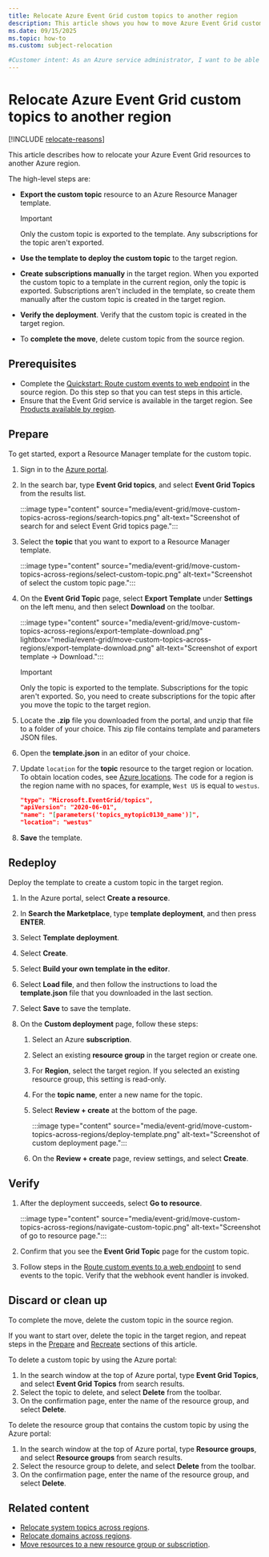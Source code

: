 ```yaml
---
title: Relocate Azure Event Grid custom topics to another region
description: This article shows you how to move Azure Event Grid custom topics to another region.  
ms.date: 09/15/2025
ms.topic: how-to
ms.custom: subject-relocation

#Customer intent: As an Azure service administrator, I want to be able to move Event Grid custom topics from one region to another region to have it closer to customers, to meet internal policy and governance requirements, or in response to capacity planning requirements. 
---
```


# Relocate Azure Event Grid custom topics to another region

[!INCLUDE [relocate-reasons](./includes/service-relocation-reason-include.md)]

This article describes how to relocate your Azure Event Grid resources to another Azure region.

The high-level steps are:

- **Export the custom topic** resource to an Azure Resource Manager template.

    > [!IMPORTANT]
    > Only the custom topic is exported to the template. Any subscriptions for the topic aren't exported.
- **Use the template to deploy the custom topic** to the target region.
- **Create subscriptions manually** in the target region. When you exported the custom topic to a template in the current region, only the topic is exported. Subscriptions aren't included in the template, so create them manually after the custom topic is created in the target region.
- **Verify the deployment**. Verify that the custom topic is created in the target region.
- To **complete the move**, delete custom topic from the source region.

## Prerequisites

- Complete the [Quickstart: Route custom events to web endpoint](../../../event-grid/custom-event-quickstart-portal.md) in the source region. Do this step so that you can test steps in this article.
- Ensure that the Event Grid service is available in the target region. See [Products available by region](https://azure.microsoft.com/global-infrastructure/services/?products=event-grid&regions=all).

## Prepare

To get started, export a Resource Manager template for the custom topic.

1. Sign in to the [Azure portal](https://portal.azure.com).
1. In the search bar, type **Event Grid topics**, and select **Event Grid Topics** from the results list.

    :::image type="content" source="media/event-grid/move-custom-topics-across-regions/search-topics.png" alt-text="Screenshot of search for and select Event Grid topics page.":::

1. Select the **topic** that you want to export to a Resource Manager template.

    :::image type="content" source="media/event-grid/move-custom-topics-across-regions/select-custom-topic.png" alt-text="Screenshot of select the custom topic page.":::

1. On the **Event Grid Topic** page, select **Export Template** under **Settings** on the left menu, and then select **Download** on the toolbar.

    :::image type="content" source="media/event-grid/move-custom-topics-across-regions/export-template-download.png" lightbox="media/event-grid/move-custom-topics-across-regions/export-template-download.png" alt-text="Screenshot of export template -> Download.":::

    > [!IMPORTANT]
    > Only the topic is exported to the template. Subscriptions for the topic aren't exported. So, you need to create subscriptions for the topic after you move the topic to the target region.

1. Locate the **.zip** file you downloaded from the portal, and unzip that file to a folder of your choice. This zip file contains template and parameters JSON files.
1. Open the **template.json** in an editor of your choice.
1. Update `location` for the **topic** resource to the target region or location. To obtain location codes, see [Azure locations](https://azure.microsoft.com/global-infrastructure/locations/). The code for a region is the region name with no spaces, for example, `West US` is equal to `westus`.

    ```json
    "type": "Microsoft.EventGrid/topics",
    "apiVersion": "2020-06-01",
    "name": "[parameters('topics_mytopic0130_name')]",
    "location": "westus"
    ```

1. **Save** the template.

## Redeploy

Deploy the template to create a custom topic in the target region.

1. In the Azure portal, select **Create a resource**.
1. In **Search the Marketplace**, type **template deployment**, and then press **ENTER**.
1. Select **Template deployment**.
1. Select **Create**.
1. Select **Build your own template in the editor**.
1. Select **Load file**, and then follow the instructions to load the **template.json** file that you downloaded in the last section.
1. Select **Save** to save the template.
1. On the **Custom deployment** page, follow these steps:

    1. Select an Azure **subscription**.
    1. Select an existing **resource group** in the target region or create one.
    1. For **Region**, select the target region. If you selected an existing resource group, this setting is read-only.
    1. For the **topic name**, enter a new name for the topic.
    1. Select **Review + create** at the bottom of the page.

        :::image type="content" source="media/event-grid/move-custom-topics-across-regions/deploy-template.png" alt-text="Screenshot of custom deployment page.":::

    1. On the **Review + create** page, review settings, and select **Create**.

## Verify

1. After the deployment succeeds, select **Go to resource**.

    :::image type="content" source="media/event-grid/move-custom-topics-across-regions/navigate-custom-topic.png" alt-text="Screenshot of go to resource page.":::

1. Confirm that you see the **Event Grid Topic** page for the custom topic.
1. Follow steps in the [Route custom events to a web endpoint](../../../event-grid/custom-event-quickstart-portal.md#send-an-event-to-your-topic) to send events to the topic. Verify that the webhook event handler is invoked.

## Discard or clean up

To complete the move, delete the custom topic in the source region.  

If you want to start over, delete the topic in the target region, and repeat steps in the [Prepare](#prepare) and [Recreate](#redeploy) sections of this article.

To delete a custom topic by using the Azure portal:

1. In the search window at the top of Azure portal, type **Event Grid Topics**, and select **Event Grid Topics** from search results.
2. Select the topic to delete, and select **Delete** from the toolbar.
3. On the confirmation page, enter the name of the resource group, and select **Delete**.  

To delete the resource group that contains the custom topic by using the Azure portal:

1. In the search window at the top of Azure portal, type **Resource groups**, and select **Resource groups** from search results.
2. Select the resource group to delete, and select **Delete** from the toolbar.
3. On the confirmation page, enter the name of the resource group, and select **Delete**.  

## Related content

- [Relocate system topics across regions](relocation-event-grid-system-topics.md).
- [Relocate domains across regions](relocation-event-grid-domains.md).
- [Move resources to a new resource group or subscription](../move-resource-group-and-subscription.md).
